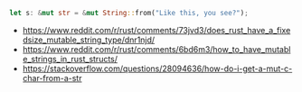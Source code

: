 ```rust
let s: &mut str = &mut String::from("Like this, you see?");
```

- https://www.reddit.com/r/rust/comments/73jvd3/does_rust_have_a_fixedsize_mutable_string_type/dnr1njd/
- https://www.reddit.com/r/rust/comments/6bd6m3/how_to_have_mutable_strings_in_rust_structs/
- https://stackoverflow.com/questions/28094636/how-do-i-get-a-mut-c-char-from-a-str